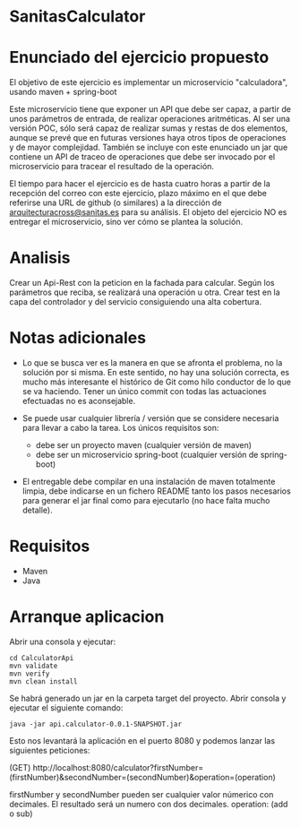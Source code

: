 # SanitasCalculator

Enunciado del ejercicio propuesto
=================

El objetivo de este ejercicio es implementar un microservicio "calculadora", usando maven + spring-boot

Este microservicio tiene que exponer un API que debe ser capaz, a partir de unos parámetros de entrada, de realizar operaciones aritméticas. Al ser una versión POC, sólo será capaz de realizar sumas y restas de dos elementos, aunque se prevé que en futuras versiones haya otros tipos de operaciones y de mayor complejidad. También se incluye con este enunciado un jar que contiene un API de traceo de operaciones que debe ser invocado por el microservicio para tracear el resultado de la operación.

El tiempo para hacer el ejercicio es de hasta cuatro horas a partir de la recepción del correo con este ejercicio, plazo máximo en el que debe referirse una URL de github (o similares) a la dirección de arquitecturacross@sanitas.es para su análisis. El objeto del ejercicio NO es entregar el microservicio, sino ver cómo se plantea la solución.

Analisis
=================

Crear un Api-Rest con la peticion en la fachada para calcular.
Según los parámetros que reciba, se realizará una operación u otra. 
Crear test en la capa del controlador y del servicio consiguiendo una alta cobertura.


Notas adicionales
=================

* Lo que se busca ver es la manera en que se afronta el problema, no la solución por si misma. En este sentido, no hay una solución correcta, es mucho más interesante el histórico de Git como hilo conductor de lo que se va haciendo. Tener un único commit con todas las actuaciones efectuadas no es aconsejable.

* Se puede usar cualquier librería / versión que se considere necesaria para llevar a cabo la tarea. Los únicos requisitos son:
  * debe ser un proyecto maven (cualquier versión de maven)
  * debe ser un microservicio spring-boot (cualquier versión de spring-boot)

* El entregable debe compilar en una instalación de maven totalmente limpia, debe indicarse en un fichero README tanto los pasos necesarios para generar el jar final como para ejecutarlo (no hace falta mucho detalle).

Requisitos
=================
* Maven
* Java

Arranque aplicacion
=================
Abrir una consola y ejecutar:

```
cd CalculatorApi
mvn validate
mvn verify
mvn clean install
```
Se habrá generado un jar en la carpeta target del proyecto. Abrir consola y ejecutar el siguiente comando:

```java -jar api.calculator-0.0.1-SNAPSHOT.jar```

Esto nos levantará la aplicación en el puerto 8080 y podemos lanzar las siguientes peticiones:

(GET)
http://localhost:8080/calculator?firstNumber=(firstNumber)&secondNumber=(secondNumber)&operation=(operation)


firstNumber y secondNumber pueden ser cualquier valor númerico con decimales. El resultado será un numero con dos decimales.
operation: (add o sub)


